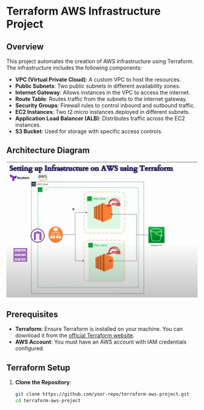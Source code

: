 # Terraform AWS Infrastructure Project

## Overview

This project automates the creation of AWS infrastructure using Terraform. The infrastructure includes the following components:

- **VPC (Virtual Private Cloud)**: A custom VPC to host the resources.
- **Public Subnets**: Two public subnets in different availability zones.
- **Internet Gateway**: Allows instances in the VPC to access the internet.
- **Route Table**: Routes traffic from the subnets to the internet gateway.
- **Security Groups**: Firewall rules to control inbound and outbound traffic.
- **EC2 Instances**: Two t2.micro instances deployed in different subnets.
- **Application Load Balancer (ALB)**: Distributes traffic across the EC2 instances.
- **S3 Bucket**: Used for storage with specific access controls.

## Architecture Diagram

![Infrastructure Diagram](./assests/terra.png)

## Prerequisites

- **Terraform**: Ensure Terraform is installed on your machine. You can download it from the [official Terraform website](https://www.terraform.io/downloads.html).
- **AWS Account**: You must have an AWS account with IAM credentials configured.

## Terraform Setup

1. **Clone the Repository**:
   ```bash
   git clone https://github.com/your-repo/terraform-aws-project.git
   cd terraform-aws-project
